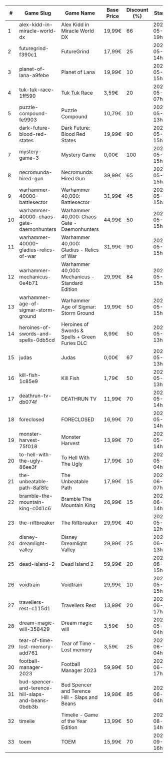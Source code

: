 |#|Game Slug|Game Name|Base Price|Discount (%)|Starts|Ends|
|---|---|---|---|---|---|---|
|1|alex-kidd-in-miracle-world-dx|Alex Kidd in Miracle World DX|19,99€|66|2023-05-22 19h|2023-05-29 19h|
|2|futuregrind-f390c1|FutureGrind|17,99€|25|2023-05-23 14h|2023-05-30 14h|
|3|planet-of-lana-a9febe|Planet of Lana|19,99€|10|2023-05-23 15h|2023-05-30 15h|
|4|tuk-tuk-race-1ff590|Tuk Tuk Race|3,59€|20|2023-05-25 07h|2023-06-01 07h|
|5|puzzle-compound-fe9903|Puzzle Compound|10,79€|10|2023-05-25 13h|2023-06-01 13h|
|6|dark-future-blood-red-states|Dark Future: Blood Red States|19,99€|90|2023-05-25 15h|2023-06-01 15h|
|7|mystery-game-3|Mystery Game|0,00€|100|2023-05-25 15h|2023-06-01 15h|
|8|necromunda-hired-gun|Necromunda: Hired Gun|39,99€|65|2023-05-25 15h|2023-06-01 15h|
|9|warhammer-40000-battlesector|Warhammer 40,000: Battlesector|31,99€|45|2023-05-25 15h|2023-06-01 15h|
|10|warhammer-40000-chaos-gate-daemonhunters|Warhammer 40,000: Chaos Gate - Daemonhunters|44,99€|50|2023-05-25 15h|2023-06-01 15h|
|11|warhammer-40000-gladius-relics-of-war|Warhammer 40,000: Gladius - Relics of War|31,99€|90|2023-05-25 15h|2023-06-01 15h|
|12|warhammer-mechanicus-0e4b71|Warhammer 40,000: Mechanicus - Standard Edition|29,99€|84|2023-05-25 15h|2023-06-01 15h|
|13|warhammer-age-of-sigmar-storm-ground|Warhammer Age of Sigmar: Storm Ground|19,99€|50|2023-05-25 15h|2023-06-01 15h|
|14|heroines-of-swords-and-spells-0db5cd|Heroines of Swords & Spells + Green Furies DLC|8,99€|50|2023-05-29 13h|2023-06-05 13h|
|15|judas|Judas|0,00€|67|2023-05-29 13h|2023-06-05 13h|
|16|kill-fish-1c85e9|Kill Fish|1,79€|50|2023-05-29 13h|2023-06-05 13h|
|17|deathrun-tv-db074f|DEATHRUN TV|11,99€|70|2023-05-29 14h|2023-06-05 14h|
|18|foreclosed|FORECLOSED|16,99€|70|2023-05-29 14h|2023-06-05 14h|
|19|monster-harvest-75f018|Monster Harvest|13,99€|70|2023-05-29 14h|2023-06-05 14h|
|20|to-hell-with-the-ugly-86ee3f|To Hell With The Ugly|17,99€|10|2023-05-30 04h|2023-06-06 04h|
|21|the-unbeatable-path-8af8fc|The Unbeatable Path|17,99€|15|2023-06-01 07h|2023-06-11 07h|
|22|bramble-the-mountain-king-c0d1c6|Bramble The Mountain King|26,99€|15|2023-06-05 14h|2023-06-12 14h|
|23|the-riftbreaker|The Riftbreaker|29,99€|40|2023-05-29 12h|2023-06-15 12h|
|24|disney-dreamlight-valley|Disney Dreamlight Valley|29,99€|25|2023-06-02 13h|2023-06-15 13h|
|25|dead-island-2|Dead Island 2|59,99€|20|2023-06-06 15h|2023-06-15 15h|
|26|voidtrain|Voidtrain|29,99€|10|2023-05-23 15h|2023-06-15 15h|
|27|travellers-rest-c115d1|Travellers Rest|13,99€|20|2023-06-01 17h|2023-06-15 17h|
|28|dream-magic-will-358429|Dream magic will|3,59€|50|2023-05-24 04h|2023-06-20 04h|
|29|tear-of-time-lost-memory-add761|Tear of Time - Lost memory|3,59€|25|2023-06-21 04h|2023-06-28 04h|
|30|football-manager-2023|Football Manager 2023|59,99€|50|2023-06-22 17h|2023-07-13 17h|
|31|bud-spencer-and-terence-hill-slaps-and-beans-0bdb3b|Bud Spencer and Terence Hill - Slaps and Beans|19,98€|85|2023-06-16 04h|2023-08-02 04h|
|32|timelie|Timelie - Game of the Year Edition|13,99€|50|2023-08-01 14h|2023-08-15 14h|
|33|toem|TOEM|15,99€|70|2023-09-11 16h|2023-09-24 16h|
